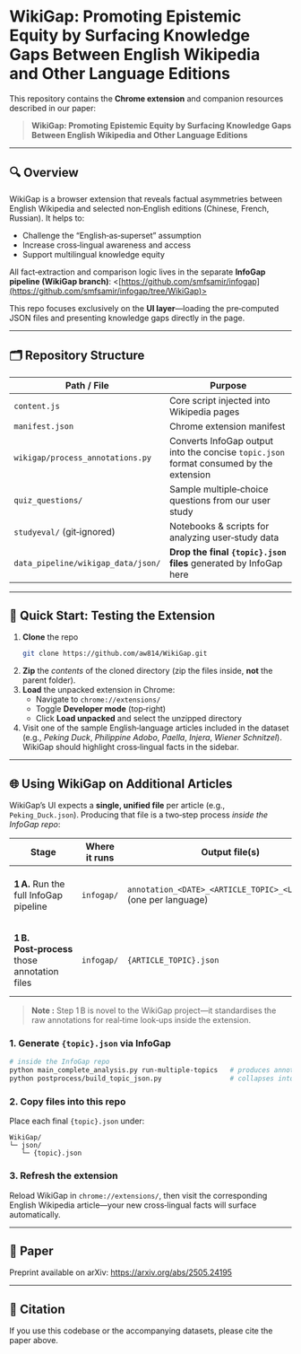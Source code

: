 # WikiGap: Promoting Epistemic Equity by Surfacing Knowledge Gaps Between English Wikipedia and Other Language Editions

This repository contains the **Chrome extension** and companion resources described in our paper:

> **WikiGap: Promoting Epistemic Equity by Surfacing Knowledge Gaps Between English Wikipedia and Other Language Editions**

---

## 🔍 Overview

WikiGap is a browser extension that reveals factual asymmetries between English Wikipedia and selected non‑English editions (Chinese, French, Russian). It helps to:

- Challenge the “English‑as‑superset” assumption  
- Increase cross‑lingual awareness and access  
- Support multilingual knowledge equity  

All fact‑extraction and comparison logic lives in the separate **InfoGap pipeline (WikiGap branch)**: <[https://github.com/smfsamir/infogap](https://github.com/smfsamir/infogap/tree/WikiGap)>

This repo focuses exclusively on the **UI layer**—loading the pre‑computed JSON files and presenting knowledge gaps directly in the page.

---

## 🗂️ Repository Structure

| Path / File                              | Purpose                                                                                                     |
|------------------------------------------|-------------------------------------------------------------------------------------------------------------|
| `content.js`                             | Core script injected into Wikipedia pages                                                                   |
| `manifest.json`                          | Chrome extension manifest                                                                                   |
| `wikigap/process_annotations.py`         | Converts InfoGap output into the concise `topic.json` format consumed by the extension                      |
| `quiz_questions/`                        | Sample multiple‑choice questions from our user study                                                        |
| `studyeval/` (git‑ignored)               | Notebooks & scripts for analyzing user‑study data                                                           |
| `data_pipeline/wikigap_data/json/`       | **Drop the final `{topic}.json` files** generated by InfoGap here                                           |

---

## 🚀 Quick Start: Testing the Extension

1. **Clone** the repo  
   ```bash
   git clone https://github.com/aw814/WikiGap.git
   ```
2. **Zip** the *contents* of the cloned directory (zip the files inside, **not** the parent folder).  
3. **Load** the unpacked extension in Chrome:  
   - Navigate to `chrome://extensions/`  
   - Toggle **Developer mode** (top‑right)  
   - Click **Load unpacked** and select the unzipped directory  
4. Visit one of the sample English‑language articles included in the dataset (e.g., *Peking Duck*, *Philippine Adobo*, *Paella*, *Injera*, *Wiener Schnitzel*). WikiGap should highlight cross‑lingual facts in the sidebar.

---

## 🌐 Using WikiGap on Additional Articles

WikiGap’s UI expects a **single, unified file** per article (e.g., `Peking_Duck.json`). Producing that file is a two‑step process *inside the InfoGap repo*:

| Stage | Where it runs | Output file(s) | Purpose |
|-------|---------------|----------------|---------|
| **1 A.** Run the full InfoGap pipeline | `infogap/` | `annotation_<DATE>_<ARTICLE_TOPIC>_<LANG>.json` (one per language) | Raw fact‑mismatch annotations generated by GPT |
| **1 B.** **Post‑process** those annotation files | `infogap/` | `{ARTICLE_TOPIC}.json` | Combines multi‑language outputs into a single, easy‑to‑retrieve file for WikiGap |

> **Note :** Step 1 B is novel to the WikiGap project—it standardises the raw annotations for real‑time look‑ups inside the extension.

### 1. Generate `{topic}.json` via InfoGap

```bash
# inside the InfoGap repo
python main_complete_analysis.py run-multiple-topics   # produces annotation_*.json
python postprocess/build_topic_json.py                 # collapses into {topic}.json
```

### 2. Copy files into this repo

Place each final `{topic}.json` under:

```
WikiGap/
└─ json/
   └─ {topic}.json
```

### 3. Refresh the extension

Reload WikiGap in `chrome://extensions/`, then visit the corresponding English Wikipedia article—your new cross‑lingual facts will surface automatically.

---

## 📄 Paper

Preprint available on arXiv: <https://arxiv.org/abs/2505.24195>

---

## 🤝 Citation

If you use this codebase or the accompanying datasets, please cite the paper above.
